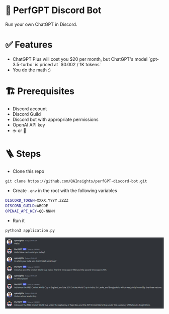 # 🤖 PerfGPT Discord Bot

Run your own ChatGPT in Discord.

# ✅ Features

* ChatGPT Plus will cost you $20 per month, but ChatGPT's model `gpt-3.5-turbo` is priced at `$0.002 / 1K tokens`
* You do the math :) 

# 🏗️ Prerequisites

* Discord account
* Discord Guild
* Discord bot with appropriate permissions
* OpenAI API key
* ☕ or 🍵

# 🪜 Steps

* Clone this repo
```
git clone https://github.com/QAInsights/perfGPT-discord-bot.git
```

* Create `.env` in the root with the following variables
```bash
DISCORD_TOKEN=XXXX.YYYY.ZZZZ
DISCORD_GUILD=ABCDE
OPENAI_API_KEY=QQ-NNNN
```

* Run it
```bash
python3 application.py
```

![PerfGPT-QAInsights-Discord-Bot-Response](./images/PerfGPT-Discord-QAInsights.png)